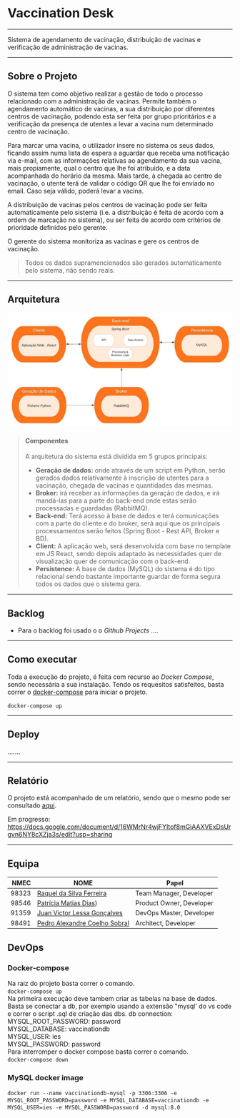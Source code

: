 # Vaccination Desk

<hr>
Sistema de agendamento de vacinação, distribuição de vacinas e verificação de administração de vacinas.
<hr>

## Sobre o Projeto
O sistema tem como objetivo realizar a gestão de todo o processo relacionado com a administração de vacinas. Permite também o agendamento automático de vacinas, a sua distribuição por diferentes centros de vacinação, podendo esta ser feita por grupo prioritários e a verificação da presença de utentes a levar a vacina num determinado centro de vacinação. 

Para marcar uma vacina, o utilizador insere no sistema os seus dados, ficando assim numa lista de espera a aguardar que receba uma notificação via e-mail, com as informações relativas ao agendamento da sua vacina, mais propiamente, qual o centro que lhe foi atribuido, e a data acompanhada do horário da mesma. Mais tarde, à chegada ao centro de vacinação, o utente terá de validar o código QR que lhe foi enviado no email. Caso seja válido, poderá levar a vacina. 

A distribuição de vacinas pelos centros de vacinação pode ser feita automaticamente pelo sistema (i.e. a distribuição é feita de acordo com a ordem de marcação no sistema), ou ser feita de acordo com critérios de prioridade definidos pelo gerente.

O gerente do sistema monitoriza as vacinas e gere os centros de vacinação.

> Todos os dados supramencionados são gerados automaticamente pelo sistema, não sendo reais.
<hr>

## Arquitetura
![arquitetura](./images/123.png)

>#### Componentes
>A arquitetura do sistema está dividida em 5 grupos principais:
>- **Geração de dados:** onde através de um script em Python, serão gerados dados relativamente à inscrição de utentes para a vacinação, chegada de vacinas e quantidades das mesmas.
>- **Broker:** irá receber as informações da geração de dados, e irá mandá-las para a parte do back-end onde estas serão processadas e guardadas (RabbitMQ).
>- **Back-end:** Terá acesso à base de dados e terá comunicações com a parte do cliente e do broker, será aqui que os principais processamentos serão feitos (Spring Boot - Rest API, Broker e BD).
>- **Client:** A aplicação web, será desenvolvida com base no template em JS React, sendo depois adaptado às necessidades quer de visualização quer de comunicação com o back-end.
>- **Persistence:** A base de dados (MySQL) do sistema é do tipo relacional sendo bastante importante guardar de forma segura todos os dados que o sistema gera.

<hr>

## Backlog

- Para o backlog foi usado o o *Github Projects*  ....

<hr>

## Como executar

 Toda a execução do projeto, é feita com recurso ao *Docker Compose*, sendo necessária a sua instalação.
Tendo os requesitos satisfeitos, basta correr o [docker-compose](docker-compose.yml) para iniciar o projeto.
```
docker-compose up
```

<hr>

## Deploy
.......
<hr>

## Relatório

O projeto está acompanhado de um relatório, sendo que o mesmo pode ser consultado [aqui](reports/IES%20Project%20Specification%20Report.pdf).

Em progresso: https://docs.google.com/document/d/16WMrNr4wjFYltof8mGiAAXVExDsUrgvn6NY8cXZja3s/edit?usp=sharing

<hr>

## Equipa
| NMEC | NOME| Papel |
|----:|-----|-----|
| 98323 | [Raquel da Silva Ferreira](https://github.com/Raqsf) | Team Manager, Developer |
| 98546 | [Patrícia Matias Dias](https://github.com/Patricia-Dias)) | Product Owner, Developer |
| 91359 | [Juan Victor Lessa Gonçalves](https://github.com/juanlessa) | DevOps Master, Developer |
| 98491 | [Pedro Alexandre Coelho Sobral](https://github.com/TheScorpoi) | Architect, Developer |


## DevOps
### Docker-compose
Na raiz do projeto basta correr o comando.  
    `docker-compose up`  
Na primeira execução deve tambem criar as tabelas na base de dados.  
Basta se conectar a db, por exemplo usando a extensão "mysql' do vs code e correr o script .sql de criação das dbs.
db connection:
            MYSQL_ROOT_PASSWORD: password  
            MYSQL_DATABASE: vaccinationdb  
            MYSQL_USER: ies  
            MYSQL_PASSWORD: password  
Para interromper o docker compose basta correr o comando.  
    `docker-compose down`  


### MySQL docker image
    docker run --name vaccinationdb-mysql -p 3306:3306 -e MYSQL_ROOT_PASSWORD=password -e MYSQL_DATABASE=vaccinationdb -e MYSQL_USER=ies -e MYSQL_PASSWORD=password -d mysql:8.0
